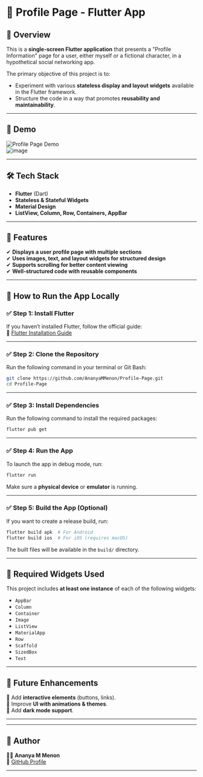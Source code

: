 # 🌟 Profile Page - Flutter App

## 📌 Overview

This is a **single-screen Flutter application** that presents a "Profile Information" page for a user, either myself or a fictional character, in a hypothetical social networking app.  

The primary objective of this project is to:
- Experiment with various **stateless display and layout widgets** available in the Flutter framework.
- Structure the code in a way that promotes **reusability and maintainability**.

---

## 📸 Demo

![Profile Page Demo](assets/demo.gif)  
![image](https://github.com/user-attachments/assets/2083ea4e-4401-42ab-86d9-16de0a98d6d1)

---

## 🛠️ Tech Stack

- **Flutter** (Dart)
- **Stateless & Stateful Widgets**
- **Material Design**
- **ListView, Column, Row, Containers, AppBar**

---

## 🚀 Features

✔ **Displays a user profile page with multiple sections**  
✔ **Uses images, text, and layout widgets for structured design**  
✔ **Supports scrolling for better content viewing**  
✔ **Well-structured code with reusable components**  

---

## 🏃 How to Run the App Locally

### ✅ **Step 1: Install Flutter**
If you haven’t installed Flutter, follow the official guide:  
🔗 [Flutter Installation Guide](https://docs.flutter.dev/get-started/install)  

---

### ✅ **Step 2: Clone the Repository**
Run the following command in your terminal or Git Bash:
```bash
git clone https://github.com/AnanyaMMenon/Profile-Page.git
cd Profile-Page
```

---

### ✅ **Step 3: Install Dependencies**
Run the following command to install the required packages:
```bash
flutter pub get
```

---

### ✅ **Step 4: Run the App**
To launch the app in debug mode, run:
```bash
flutter run
```
Make sure a **physical device** or **emulator** is running.

---

### ✅ **Step 5: Build the App (Optional)**
If you want to create a release build, run:
```bash
flutter build apk  # For Android
flutter build ios  # For iOS (requires macOS)
```
The built files will be available in the `build/` directory.

---

## 📌 Required Widgets Used
This project includes **at least one instance** of each of the following widgets:
- `AppBar`
- `Column`
- `Container`
- `Image`
- `ListView`
- `MaterialApp`
- `Row`
- `Scaffold`
- `SizedBox`
- `Text`

---

## 🔄 Future Enhancements
📌 Add **interactive elements** (buttons, links).  
📌 Improve **UI with animations & themes**.  
📌 Add **dark mode support**.  

---



---

## 🎯 Author
👩‍💻 **Ananya M Menon**  
🔗 [GitHub Profile](https://github.com/AnanyaMMenon)  

---


